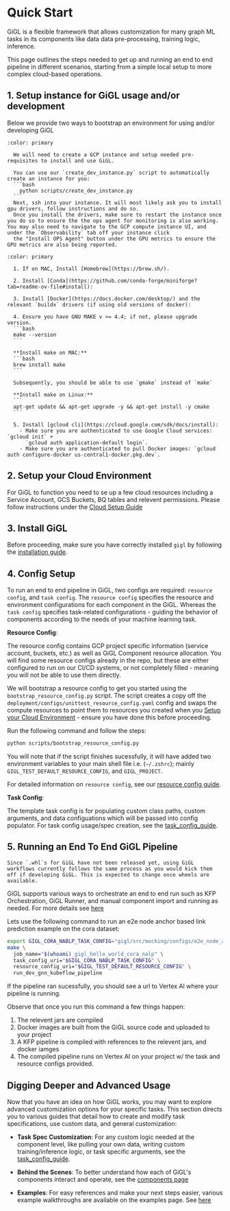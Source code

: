 # Quick Start

GiGL is a flexible framework that allows customization for many graph ML tasks in its components like data data
pre-processing, training logic, inference.

This page outlines the steps needed to get up and running an end to end pipeline in different scenarios, starting from a
simple local setup to more complex cloud-based operations.

## 1. Setup instance for GiGL usage and/or development

Below we provide two ways to bootstrap an environment for using and/or developing GiGL

````{dropdown} (Recommended) Developing/experimenting on a GCP cloud instance.
:color: primary

  We will need to create a GCP instance and setup needed pre-requisites to install and use GiGL.

  You can use our `create_dev_instance.py` script to automatically create an instance for you:
  ```bash
    python scripts/create_dev_instance.py
  ```
  Next, ssh into your instance. It will most likely ask you to install gpu drivers, follow instructions and do so.
  Once you install the drivers, make sure to restart the instance once you do so to ensure the the ops agent for monitoring is also working. You may also need to navigate to the GCP compute instance UI, and under the `Observability` tab off your instance click
  the "Install OPS Agent" button under the GPU metrics to ensure the GPU metrics are also being reported.
````

````{dropdown} Manual Setup
:color: primary

  1. If on MAC, Install [Homebrew](https://brew.sh/).

  2. Install [Conda](https://github.com/conda-forge/miniforge?tab=readme-ov-file#install):

  3. Install [Docker](https://docs.docker.com/desktop/) and the relevant `buildx` drivers (if using old versions of docker):

  4. Ensure you have GNU MAKE v >= 4.4; if not, please upgrade version.
  ```bash
  make --version
  ```

  **Install make on MAC:**
  ```bash
  brew install make
  ```

  Subsequently, you should be able to use `gmake` instead of `make`

  **Install make on Linux:**
  ```
  apt-get update && apt-get upgrade -y && apt-get install -y cmake
  ```

  5. Install [gcloud cli](https://cloud.google.com/sdk/docs/install):
    - Make sure you are authenticated to use Google Cloud services: `gcloud init` +
      `gcloud auth application-default login`.
    - Make sure you are authenticated to pull Docker images: `gcloud auth configure-docker us-central1-docker.pkg.dev`.

````

## 2. Setup your Cloud Environment

For GiGL to function you need to se up a few cloud resources including a Service Account, GCS Buckets, BQ tables and
relevent permissions. Please follow instructions under the [Cloud Setup Guide](./cloud_setup_guide.md)

## 3. Install GiGL

Before proceeding, make sure you have correctly installed `gigl` by following the
[installation guide](./installation.md).

## 4. Config Setup

To run an end to end pipeline in GiGL, two configs are required: `resource config`, and `task config`. The
`resource config` specifies the resource and environment configurations for each component in the GiGL. Whereas the
`task config` specifies task-related configurations - guiding the behavior of components according to the needs of your
machine learning task.

**Resource Config**:

The resource config contains GCP project specific information (service account, buckets, etc.) as well as GiGL Component
resource allocation. You will find some resource configs already in the repo, but these are either configured to run on
our CI/CD systems, or not completely filled - meaning you will not be able to use them directly.

We will bootstrap a resource config to get you started using the `bootstrap_resource_config.py` script. The script
creates a copy off the `deployment/configs/unittest_resource_config.yaml` config and swaps the compute resources to
point them to resources you created when you [Setup your Cloud Environment](#2-setup-your-cloud-environment) - ensure
you have done this before proceeding.

Run the following command and follow the steps:

```bash
python scripts/bootstrap_resource_config.py
```

You will note that if the script finishes sucessfully, it will have added two environment variables to your main shell
file i.e. (`~/.zshrc`); mainly `GIGL_TEST_DEFAULT_RESOURCE_CONFIG`, and `GIGL_PROJECT`.

For detailed information on `resource config`, see our
[resource config guide](../config_guides/resource_config_guide.md).

**Task Config**:

The template task config is for populating custom class paths, custom arguments, and data configuations which will be
passed into config populator. For task config usage/spec creation, see the
[task_config_guide](../config_guides/task_config_guide.md).

## 5. Running an End To End GiGL Pipeline

```{caution}
Since `.whl`s for GiGL have not been released yet, using GiGL workflows currently follows the same process as you would kick them off if developing GiGL. This is expected to change once wheels are available.
```

GiGL supports various ways to orchestrate an end to end run such as KFP Orchestration, GiGL Runner, and manual component
import and running as needed. For more details see [here](./orchestration.md)

Lets use the following command to run an e2e node anchor based link prediction example on the cora dataset:

```bash
export GIGL_CORA_NABLP_TASK_CONFIG="gigl/src/mocking/configs/e2e_node_anchor_based_link_prediction_template_gbml_config.yaml"
make \
  job_name="$(whoami)_gigl_hello_world_cora_nalp" \
  task_config_uri="$GIGL_CORA_NABLP_TASK_CONFIG" \
  resource_config_uri="$GIGL_TEST_DEFAULT_RESOURCE_CONFIG" \
  run_dev_gnn_kubeflow_pipeline
```

If the pipeline ran sucessfully, you should see a url to Vertex AI where your pipeline is running.

Observe that once you run this command a few things happen:

1. The relevent jars are compiled
2. Docker images are built from the GiGL source code and uploaded to your project
3. A KFP pipeline is compiled with references to the relevent jars, and docker iamges
4. The compiled pipeline runs on Vertex AI on your project w/ the task and resource configs provided.

## Digging Deeper and Advanced Usage

Now that you have an idea on how GiGL works, you may want to explore advanced customization options for your specific
tasks. This section directs you to various guides that detail how to create and modify task specifications, use custom
data, and general customization:

- **Task Spec Customization**: For any custom logic needed at the component level, like pulling your own data, writing
  custom training/inference logic, or task specific arguments, see the
  [task_config_guide](../config_guides/task_config_guide.md).

- **Behind the Scenes**: To better understand how each of GiGL's components interact and operate, see the
  [components page](../overview/architecture.md)

- **Examples**: For easy references and make your next steps easier, various example walkthroughs are available on the
  examples page. See [here](../examples/index.md)
